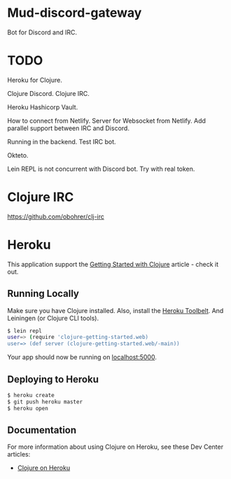 # Mud-discord-gateway

Bot for Discord and IRC.

# TODO

Heroku for Clojure.

Clojure Discord.
Clojure IRC.

Heroku Hashicorp Vault.

How to connect from Netlify.
Server for Websocket from Netlify.
Add parallel support between IRC and Discord.

Running in the backend.
Test IRC bot.

Okteto.

Lein REPL is not concurrent with Discord bot.
Try with real token.

# Clojure IRC
https://github.com/obohrer/clj-irc

# Heroku

This application support the [Getting Started with Clojure](https://devcenter.heroku.com/articles/getting-started-with-clojure) article - check it out.

## Running Locally

Make sure you have Clojure installed.  Also, install the [Heroku Toolbelt](https://toolbelt.heroku.com/).
And Leiningen (or Clojure CLI tools).

```sh
$ lein repl
user=> (require 'clojure-getting-started.web)
user=> (def server (clojure-getting-started.web/-main))
```

Your app should now be running on [localhost:5000](http://localhost:5000/).

## Deploying to Heroku

```sh
$ heroku create
$ git push heroku master
$ heroku open
```

## Documentation

For more information about using Clojure on Heroku, see these Dev Center articles:

- [Clojure on Heroku](https://devcenter.heroku.com/categories/clojure)

